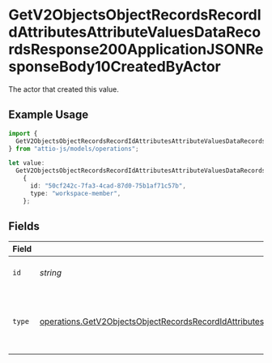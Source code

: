 # GetV2ObjectsObjectRecordsRecordIdAttributesAttributeValuesDataRecordsResponse200ApplicationJSONResponseBody10CreatedByActor

The actor that created this value.

## Example Usage

```typescript
import {
  GetV2ObjectsObjectRecordsRecordIdAttributesAttributeValuesDataRecordsResponse200ApplicationJSONResponseBody10CreatedByActor,
} from "attio-js/models/operations";

let value:
  GetV2ObjectsObjectRecordsRecordIdAttributesAttributeValuesDataRecordsResponse200ApplicationJSONResponseBody10CreatedByActor =
    {
      id: "50cf242c-7fa3-4cad-87d0-75b1af71c57b",
      type: "workspace-member",
    };
```

## Fields

| Field                                                                                                                                                                                                                                                                        | Type                                                                                                                                                                                                                                                                         | Required                                                                                                                                                                                                                                                                     | Description                                                                                                                                                                                                                                                                  |
| ---------------------------------------------------------------------------------------------------------------------------------------------------------------------------------------------------------------------------------------------------------------------------- | ---------------------------------------------------------------------------------------------------------------------------------------------------------------------------------------------------------------------------------------------------------------------------- | ---------------------------------------------------------------------------------------------------------------------------------------------------------------------------------------------------------------------------------------------------------------------------- | ---------------------------------------------------------------------------------------------------------------------------------------------------------------------------------------------------------------------------------------------------------------------------- |
| `id`                                                                                                                                                                                                                                                                         | *string*                                                                                                                                                                                                                                                                     | :heavy_minus_sign:                                                                                                                                                                                                                                                           | An ID to identify the actor.                                                                                                                                                                                                                                                 |
| `type`                                                                                                                                                                                                                                                                       | [operations.GetV2ObjectsObjectRecordsRecordIdAttributesAttributeValuesDataRecordsResponse200ApplicationJSONResponseBody10Type](../../models/operations/getv2objectsobjectrecordsrecordidattributesattributevaluesdatarecordsresponse200applicationjsonresponsebody10type.md) | :heavy_minus_sign:                                                                                                                                                                                                                                                           | The type of actor. [Read more information on actor types here](/docs/actors).                                                                                                                                                                                                |